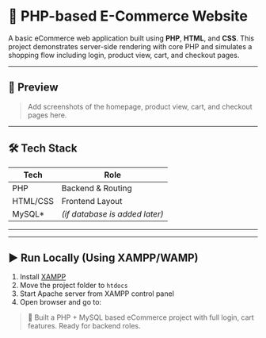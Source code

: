 # 🛒 PHP-based E-Commerce Website

A basic eCommerce web application built using **PHP**, **HTML**, and **CSS**. This project demonstrates server-side rendering with core PHP and simulates a shopping flow including login, product view, cart, and checkout pages.

---

## 📸 Preview

> Add screenshots of the homepage, product view, cart, and checkout pages here.

---



## 🛠 Tech Stack

| Tech        | Role              |
|-------------|-------------------|
| PHP         | Backend & Routing |
| HTML/CSS    | Frontend Layout   |
| MySQL*      | *(if database is added later)* |

---


---

## ▶️ Run Locally (Using XAMPP/WAMP)

1. Install [XAMPP](https://www.apachefriends.org/index.html)
2. Move the project folder to `htdocs`
3. Start Apache server from XAMPP control panel
4. Open browser and go to:


> 🔧 Built a PHP + MySQL based eCommerce project with full login, cart features. Ready for backend roles.


